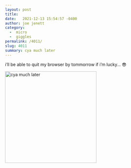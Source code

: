 ```yaml
---
layout: post
title:  
date:   2021-12-13 15:54:57 -0400
author: joe jenett
category:
  -  micro
  -  giggles
permalink: /4011/
slug: 4011
summary: cya much later
---
```

<p>i’ll be able to quit my browser by tommorrow if i’m lucky... 😎</p>
<p><img src="https://simply.joejenett.com/images/cyamuchlater.png" alt="cya much later" width="300" /></p>
<a href="https://brid.gy/publish/twitter"></a>
<data class="p-bridgy-omit-link" value="false"></data>